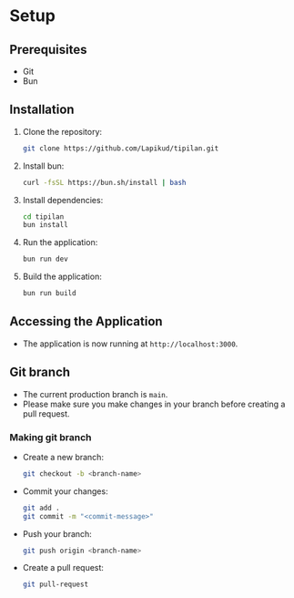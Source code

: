 # Setup

## Prerequisites
- Git
- Bun

## Installation

1. Clone the repository:
   ```bash
   git clone https://github.com/Lapikud/tipilan.git
   ```
2. Install bun:
   ```bash
   curl -fsSL https://bun.sh/install | bash
   ```
3. Install dependencies:
   ```bash
   cd tipilan
   bun install
   ```
4. Run the application:
   ```bash
   bun run dev
   ```
5. Build the application:
   ```bash
   bun run build
   ```
## Accessing the Application
- The application is now running at `http://localhost:3000`.

## Git branch
- The current production branch is `main`.
- Please make sure you make changes in your branch before creating a pull request.
### Making git branch
- Create a new branch:
   ```bash
   git checkout -b <branch-name>
   ```
- Commit your changes:
   ```bash
   git add .
   git commit -m "<commit-message>"
   ```
- Push your branch:
   ```bash
   git push origin <branch-name>
   ```
- Create a pull request:
   ```bash
   git pull-request
   ```
